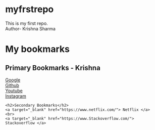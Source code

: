 # myfrstrepo
This is my first repo.
<br>
Author- Krishna Sharma
<br>
<!DOCTYPE html>
<html lang="en">
<head>
    <meta charset="UTF-8">
    <meta name="viewport" content="width=device-width, initial-scale=1.0">
    <title>Bookmark Manager - Krishna</title>
</head>
<body>
    <h1>My bookmarks</h1>
    <h2>Primary Bookmarks - Krishna</h2>
    <a target="_blank" href="https://www.google.com/"> Google </a>
    <br>
    <a target="_blank" href="https://www.github.com/"> Github </a>
    <br>
    <a target="_blank" href="https://www.youtube.com/"> Youtube </a>
    <br>
    <a target="_blank" href="https://www.instagram.com/"> Instagram </a>
    <br>

    <h2>Secondary Bookmarks</h2>
    <a target="_blank" href="https://www.netflix.com/"> Netflix </a>
    <br>
    <a target="_blank" href="https://www.Stackoverflow.com/"> Stackoverflow </a>
</body>
</html>

